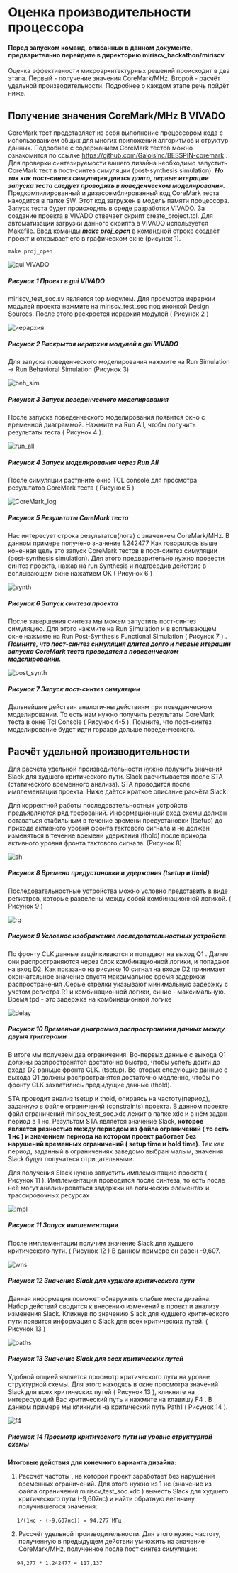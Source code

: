 # Оценка производительности процессора #
  
#### Перед запуском команд, описанных в данном документе, предварительно перейдите в директорию miriscv_hackathon/miriscv #### 

Оценка эффективности микроархитектурных решений происходит в два этапа. Первый - получение значения CoreMark/MHz. Второй - расчёт удельной производительности. Подробнее о каждом этапе речь пойдёт ниже.
## Получение значения CoreMark/MHz В VIVADO ##
CoreMark тест представляет из себя выполнение процессором кода с использованием общих для многих приложений алгоритмов и структур данных. Подробнее с содержанием CoreMark тестов можно ознакомится по ссылке https://github.com/GaloisInc/BESSPIN-coremark . Для проверки синтезируемости вашего дизайна необходимо запустить  CoreMark тест в пост-синтез симуляции (post-synthesis simulation). ***Но так как пост-синтез симуляция длится долго, первые итерации запуска теста следует проводить в поведенческом моделировании.*** Предкомпилированный и дизассемблированный код CoreMark теста находится в папке SW. Этот код загружен в модель памяти процессора. Запуск теста будет происходить в среде разработки VIVADO. За создание проекта в VIVADO отвечает скрипт create_project.tcl. Для автоматизации загрузки данного скрипта в VIVADO используется Makefile. Ввод команды ***make proj_open*** в командной строке создаёт проект и открывает его в графическом окне (рисунок 1).  

``` make proj_open ```
  
  ![gui VIVADO](./img/viv1.png)
##### Рисунок 1 Проект в gui VIVADO #####


    
miriscv_test_soc.sv является top модулем. Для просмотра иерархии модулей проекта нажмите на miriscv_test_soc под иконкой Design Sources. После этого раскроется иерархия модулей ( Рисунок 2 ) 
  

![иерархия](./img/viv2.png)
##### Рисунок 2 Раскрытая иерархия модулей в gui VIVADO #####
  

Для запуска поведенческого моделирования нажмите на Run Simulation → Run Behavioral Simulation (Рисунок 3)
    
  
![beh_sim](./img/viv3.png)
##### Рисунок 3 Запуск поведенческого моделирования #####
  

После запуска поведенческого моделирования появится окно с временной диаграммой. Нажмите на Run All, чтобы получить результаты теста ( Рисунок 4 ).
  
  
![run_all](./img/viv4.png)
##### Рисунок 4  Запуск моделирования через Run All #####
    
  
После симуляции растяните окно TCL console для просмотра результатов CoreMark теста ( Рисунок 5 )
      
  
![CoreMark_log](./img/viv5.png)
##### Рисунок 5  Результаты CoreMark теста #####
    
  
Нас интересует строка результатов(лога) с значением CoreMark/MHz. В данном примере получено значение 1.242477
Как говорилось выше конечная цель это запуск CoreMark тестов в пост-синтез симуляции (post-synthesis simulation). Для этого предварительно нужно провести синтез проекта, нажав на run Synthesis и подтвердив действие в всплывающем окне нажатием ОК ( Рисунок 6 )
      
  
![synth](./img/viv6.png)
##### Рисунок 6  Запуск синтеза проекта #####


После завершения синтеза мы можем запустить пост-синтез симуляцию.  Для этого нажмите на Run Simulation и в всплывающем окне нажмите на Run Post-Synthesis Functional Simulation ( Рисунок 7 ) . ***Помните, что пост-синтез симуляция длится долго и первые итерации запуска CoreMark теста проводятся в поведенческом моделировании.***


![post_synth](./img/viv7.png)
##### Рисунок 7  Запуск пост-синтез симуляции #####


Дальнейшие действия аналогичны действиям при поведенческом моделировании. То есть нам нужно получить результаты CoreMark теста в окне Tcl Console ( Рисунок 4-5 ). Помните, что пост-синтез моделирование будет идти гораздо дольше поведенческого.
  
    
## Расчёт удельной производительности  ##


Для расчёта удельной производительности нужно получить значения Slack для худшего критического пути. Slack расчитывается после STA (статического временного анализа). STA проводится после имплементации проекта. Ниже даётся краткое описание расчёта Slack. 
  
Для корректной работы последовательностных устройств предъявляются ряд требований. Информационный вход схемы должен оставаться стабильным в течение времени предустановки (tsetup) до прихода активного уровня фронта тактового сигнала и не должен изменяться в течение времени удержания (thold) после прихода активного уровня фронта тактового сигнала. (Рисунок 8)    



![sh](./img/sh.png) 
##### Рисунок 8  Времена предустановки и удержания (tsetup и thold) #####

Последовательностные устройства можно условно представить в виде регистров, которые разделены между собой комбинационной логикой. ( Рисунок 9 )

![rg](./img/sta.png)
##### Рисунок 9  Условное изображение последовательностных устройств #####


По фронту CLK данные защёлкиваются и попадают на выход Q1 . Далее они распространяются через блок комбинационной логики, и попадают на вход D2. Как показано на рисунке 10 сигнал на входе D2 принимает окончательное значение спустя максимальное время задержки распространения .Серые стрелки указывают минимальную задержку с учетом регистра R1 и комбинационной логики, синие - максимальную. Время tpd - это задержка на комбинационной логике

![delay](./img/delay.png) 
##### Рисунок 10  Временная диаграмма распространения данных между двумя триггерами #####
  

В итоге мы получаем два ограничения. Во-первых данные с выхода Q1  должны распространятся достаточно быстро, чтобы успеть дойти до входа D2 раньше фронта CLK. (tsetup). Во-вторых следующие данные с выхода Q1 должны распространятся достаточно медленно, чтобы по фронту CLK захватились предыдущие данные (thold). 
  
STA проводит анализ tsetup и thold, опираясь на частоту(период), заданную в файле ограничений (constraints) проекта. В данном проекте файл ограничений miriscv_test_soc.xdc лежит в папке xdc и в нём задан период в 1 нс. Результом STA является значение Slack, **которое является разностью между периодом из файла ограничений ( то есть 1 нс ) и  значением периода на котором проект работает без нарушений временных ограничений ( setup time и hold time)**. Так как период, заданный в ограничениях заведомо выбран малым, значения Slack будут получаться отрицательными.
  
Для получения Slack нужно запустить имплементацию проекта ( Рисунок 11 ). Имплементация проводится после синтеза, то есть после неё могут анализироваться задержки на логических элементах и трассировочных ресурсах


![impl](./img/impl.png)
##### Рисунок 11  Запуск имплементации #####
  

После имплементации получим значение Slack для худшего критического пути. ( Рисунок 12 ) В данном примере он равен -9,607.

![wns](./img/wns.png)
##### Рисунок 12  Значение Slack для худшего критического пути #####
  

Данная информация поможет обнаружить слабые места дизайна. Набор действий сводится к внесению изменений в проект и анализу изменения Slack. Кликнув по значению Slack для худшего критического пути появится информация о Slack для всех критических путей. ( Рисунок 13 )

![paths](./img/paths.png)
##### Рисунок 13  Значение Slack для всех критических путей  #####

Удобной опцией является просмотр критического пути на уровне структурной схемы. Для этого находясь в окне просмотра значений Slack для всех критических путей ( Рисунок 13 ), кликните на интересующий Вас критический путь и нажмите на клавишу  F4 . В данном примере мы кликнули на критический путь Path1  ( Рисунок 14 ). 


![f4](./img/f4.png)
##### Рисунок 14  Просмотр критического пути на уровне структурной схемы  #####

**Итоговые действия для конечного варианта дизайна:**
1. Рассчёт частоты , на которой проект заработает без нарушений временных ограничений. Для этого нужно из 1 нс (значение из файла ограничений miriscv_test_soc.xdc ) вычесть Slack для худшего критического пути (-9,607нс) и найти обратную величину получившегося значения:
    
  &nbsp;&nbsp;&nbsp;&nbsp;&nbsp;``` 1/(1нс - (-9,607нс)) = 94,277 МГц ```

2. Рассчёт удельной производительности. Для этого нужно  частоту, полученную в предыдущем действии умножить на значение CoreMark/MHz, полученное после пост синтез симуляции:
  
  &nbsp;&nbsp;&nbsp;&nbsp;&nbsp;``` 94,277 * 1,242477 = 117,137 ```
